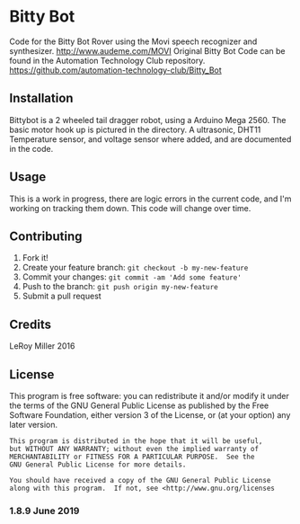 # Bitty Bot

Code for the Bitty Bot Rover using the Movi speech recognizer and synthesizer.
http://www.audeme.com/MOVI
Original Bitty Bot Code can be found in the Automation Technology Club repository.
https://github.com/automation-technology-club/Bitty_Bot

## Installation

Bittybot is a 2 wheeled tail dragger robot, using a Arduino Mega 2560. The basic motor hook up is pictured in the directory.  A ultrasonic, DHT11 Temperature sensor, and voltage sensor where added, and are documented in the code. 

## Usage

This is a work in progress, there are logic errors in the current code, and I'm working on tracking them down. This code will change over time.

## Contributing

1. Fork it!
2. Create your feature branch: `git checkout -b my-new-feature`
3. Commit your changes: `git commit -am 'Add some feature'`
4. Push to the branch: `git push origin my-new-feature`
5. Submit a pull request

## Credits

LeRoy Miller 2016

## License

This program is free software: you can redistribute it and/or modify
    it under the terms of the GNU General Public License as published by
    the Free Software Foundation, either version 3 of the License, or
    (at your option) any later version.

    This program is distributed in the hope that it will be useful,
    but WITHOUT ANY WARRANTY; without even the implied warranty of
    MERCHANTABILITY or FITNESS FOR A PARTICULAR PURPOSE.  See the
    GNU General Public License for more details.

    You should have received a copy of the GNU General Public License
    along with this program.  If not, see <http://www.gnu.org/licenses

### 1.8.9 June 2019
